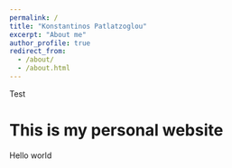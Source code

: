 ```yaml
---
permalink: /
title: "Konstantinos Patlatzoglou"
excerpt: "About me"
author_profile: true
redirect_from: 
  - /about/
  - /about.html
---
```


Test

This is my personal website
======

Hello world
